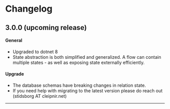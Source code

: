 # Changelog

## 3.0.0 (upcoming release)
#### General
- Upgraded to dotnet 8
- State abstraction is both simplified and generalized. 
  A flow can contain multiple states - as well as exposing state externally efficiently.

#### Upgrade
- The database schemas have breaking changes in relation state.
- If you need help with migrating to the latest version please do reach out (stidsborg AT cleipnir.net) 

<hr>
